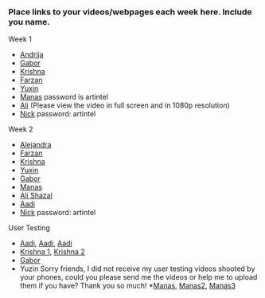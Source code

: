 ### Place links to your videos/webpages each week here. Include you name.
Week 1
* [Andrija](https://wordpress.com/post/theaestheticsofnarcissism.wordpress.com/1821)
* [Gabor](http://gaborcsapo.com/pages/blog.html)
* [Krishna](https://www.youtube.com/watch?v=rOP1vpiUS3s)
* [Farzan](https://youtu.be/FHSgf9exwaQ)
* [Yuxin](https://www.youtube.com/watch?v=Jods9SLXfd0)
* [Manas](https://vimeo.com/253150288) password is artintel
* [Ali](https://youtu.be/_6pwRYZwnII) (Please view the video in full screen and in 1080p resolution)
* [Nick](https://vimeo.com/254180235) password: artintel

Week 2
* [Alejandra](https://youtu.be/E-fPGA-tQAg) 
* [Farzan](https://www.youtube.com/watch?v=UKoKE9bTBCg)
* [Krishna](https://www.youtube.com/watch?v=LdYKmvN6Ezc&feature=youtu.be) 
* [Yuxin](https://www.youtube.com/watch?v=pzO9ZxKTuCQ)
* [Gabor](https://youtu.be/Dj45Ie0V8XE)
* [Manas](https://www.youtube.com/watch?v=QorA64NELZA&feature=youtu.be)
* [Ali Shazal](https://youtu.be/4xDPGTm_Mtw)
* [Aadi](https://youtu.be/SkvkfQPIkWU)
* [Nick](https://vimeo.com/254620592) password: artintel

User Testing
* [Aadi](https://youtu.be/zebaHpginQI), [Aadi](https://youtu.be/hMMofna8Z3g), [Aadi](https://youtu.be/jvUD_hfI7rI)
* [Krishna 1](https://youtu.be/SotKJlGLatc), [Krishna 2](https://youtu.be/RInJLYd5LOk)
* [Gabor](https://youtu.be/hhVAQLKRq88)
* Yuzin Sorry friends, I did not receive my user testing videos shooted by your phones, could you please send me the videos or help me to upload them if you have? Thank you so much!
*[Manas](https://www.youtube.com/watch?v=GuW2UtWIzAU), [Manas2](https://www.youtube.com/watch?v=eKlrWJCkOg4), [Manas3](https://www.youtube.com/watch?v=N2nOqKBLDso)

